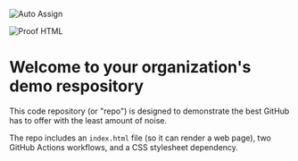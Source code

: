 ![Auto Assign](https://github.com/GxeOps/demo-repository/actions/workflows/auto-assign.yml/badge.svg)

![Proof HTML](https://github.com/GxeOps/demo-repository/actions/workflows/proof-html.yml/badge.svg)

# Welcome to your organization's demo respository
This code repository (or "repo") is designed to demonstrate the best GitHub has to offer with the least amount of noise.

The repo includes an `index.html` file (so it can render a web page), two GitHub Actions workflows, and a CSS stylesheet dependency.
